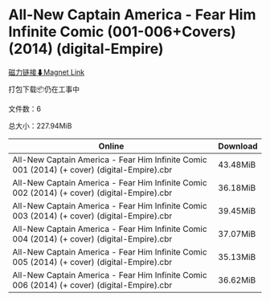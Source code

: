 # All-New Captain America - Fear Him Infinite Comic (001-006+Covers) (2014) (digital-Empire)

[磁力链接⬇Magnet Link](magnet:?xt=urn:btih:c3f118689e6baf142c69e00fdae0bdadab1d8ffc&dn=All-New%20Captain%20America%20-%20Fear%20Him%20Infinite%20Comic%20%28001-006%2BCovers%29%20%282014%29%20%28digital-Empire%29)

打包下载📦仍在工事中

文件数：6

总大小：227.94MiB

Online | Download
--- | ---
All-New Captain America - Fear Him Infinite Comic 001 (2014) (+ cover) (digital-Empire).cbr | 43.48MiB
All-New Captain America - Fear Him Infinite Comic 002 (2014) (+ cover) (digital-Empire).cbr | 36.18MiB
All-New Captain America - Fear Him Infinite Comic 003 (2014) (+ cover) (digital-Empire).cbr | 39.45MiB
All-New Captain America - Fear Him Infinite Comic 004 (2014) (+ cover) (digital-Empire).cbr | 37.07MiB
All-New Captain America - Fear Him Infinite Comic 005 (2014) (+ cover) (digital-Empire).cbr | 35.13MiB
All-New Captain America - Fear Him Infinite Comic 006 (2014) (+ cover) (digital-Empire).cbr | 36.62MiB